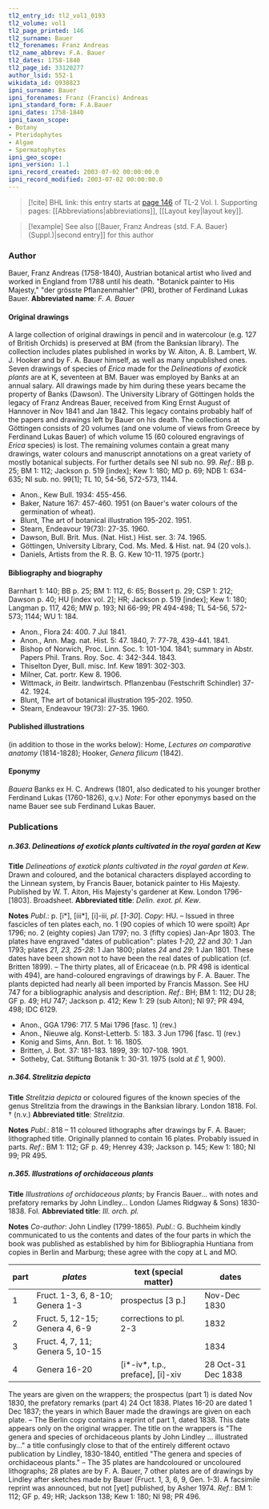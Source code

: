 ```yaml
---
tl2_entry_id: tl2_vol1_0193
tl2_volume: vol1
tl2_page_printed: 146
tl2_surname: Bauer
tl2_forenames: Franz Andreas
tl2_name_abbrev: F.A. Bauer
tl2_dates: 1758-1840
tl2_page_id: 33120277
author_lsid: 552-1
wikidata_id: Q938823
ipni_surname: Bauer
ipni_forenames: Franz (Francis) Andreas
ipni_standard_form: F.A.Bauer
ipni_dates: 1758-1840
ipni_taxon_scope: 
- Botany
- Pteridophytes
- Algae
- Spermatophytes
ipni_geo_scope: 
ipni_version: 1.1
ipni_record_created: 2003-07-02 00:00:00.0
ipni_record_modified: 2003-07-02 00:00:00.0
---
```



> [!cite] BHL link: this entry starts at [page 146](https://www.biodiversitylibrary.org/page/33120277) of TL-2 Vol. I.
> Supporting pages: [[Abbreviations|abbreviations]], [[Layout key|layout key]].

> [!example] See also [[Bauer, Franz Andreas {std. F.A. Bauer} (Suppl.)|second entry]] for this author

### Author

Bauer, Franz Andreas (1758-1840), Austrian botanical artist who lived and worked in England from 1788 until his death. "Botanick painter to His Majesty," "der grösste Pflanzenmahler" (PR), brother of Ferdinand Lukas Bauer. 
**Abbreviated name**: *F. A. Bauer*

#### Original drawings

A large collection of original drawings in pencil and in watercolour (e.g. 127 of British Orchids) is preserved at BM (from the Banksian library). The collection includes plates published in works by W. Aiton, A. B. Lambert, W. J. Hooker and by F. A. Bauer himself, as well as many unpublished ones. Seven drawings of species of *Erica* made for the *Delineations of exotick plants* are at K, seventeen at BM. Bauer was employed by Banks at an annual salary. All drawings made by him during these years became the property of Banks (Dawson). The University Library of Göttingen holds the legacy of Franz Andreas Bauer, received from King Ernst August of Hannover in Nov 1841 and Jan 1842. This legacy contains probably half of the papers and drawings left by Bauer on his death. The collections at Göttingen consists of 20 volumes (and one volume of views from Greece by Ferdinand Lukas Bauer) of which volume 15 (60 coloured engravings of *Erica* species) is lost. The remaining volumes contain a great many drawings, water colours and manuscript annotations on a great variety of mostly botanical subjects. For further details see NI sub no. 99.
*Ref*.: BB p. 25; BM 1: 112; Jackson p. 519 \[index\]; Kew 1: 180; MD p. 69; NDB 1: 634-635; NI sub. no. 99\[1\]; TL 10, 54-56, 572-573, 1144.
- Anon., Kew Bull. 1934: 455-456.
- Baker, Nature 167: 457-460. 1951 (on Bauer's water colours of the germination of wheat).
- Blunt, The art of botanical illustration 195-202. 1951.
- Stearn, Endeavour 19(73): 27-35. 1960.
- Dawson, Bull. Brit. Mus. (Nat. Hist.) Hist. ser. 3: 74. 1965.
- Göttingen, University Library, Cod. Ms. Med. & Hist. nat. 94 (20 vols.).
- Daniels, Artists from the R. B. G. Kew 10-11. 1975 (portr.)

#### Bibliography and biography

Barnhart 1: 140; BB p. 25; BM 1: 112, 6: 65; Bossert p. 29; CSP 1: 212; Dawson p. 40; HU \[index vol. 2\]; HR; Jackson p. 519 \[index\]; Kew 1: 180; Langman p. 117, 426; MW p. 193; NI 66-99; PR 494-498; TL 54-56, 572-573; 1144; WU 1: 184.
- Anon., Flora 24: 400. 7 Jul 1841.
- Anon., Ann. Mag. nat. Hist. 5: 47. 1840, 7: 77-78, 439-441. 1841.
- Bishop of Norwich, Proc. Linn. Soc. 1: 101-104. 1841; summary in Abstr. Papers Phil. Trans. Roy. Soc. 4: 342-344. 1843.
- Thiselton Dyer, Bull. misc. Inf. Kew 1891: 302-303.
- Milner, Cat. portr. Kew 8. 1906.
- Wittmack, *in* Beitr. landwirtsch. Pflanzenbau (Festschrift Schindler) 37-42. 1924.
- Blunt, The art of botanical illustration 195-202. 1950.
- Stearn, Endeavour 19(73): 27-35. 1960.

#### Published illustrations

(in addition to those in the works below): Home, *Lectures on comparative anatomy* (1814-1828); Hooker, *Genera filicum* (1842).

#### Eponymy

*Bauera* Banks ex H. C. Andrews (1801, also dedicated to his younger brother Ferdinand Lukas (1760-1826), q.v.)
*Note*: For other eponymys based on the name Bauer see sub Ferdinand Lukas Bauer.

### Publications

##### n.363. Delineations of exotick plants cultivated in the royal garden at Kew

**Title**
*Delineations of exotick plants cultivated in the royal garden at Kew*. Drawn and coloured, and the botanical characters displayed according to the Linnean system, by Francis Bauer, botanick painter to His Majesty. Published by W. T. Aiton, His Majesty's gardener at Kew. London 1796-\[1803\]. Broadsheet.
**Abbreviated title**: *Delin. exot. pl. Kew*.

**Notes**
*Publ*.: p. \[i\*\], \[iii\*\], \[i\]-iii, *pl*. \[*1-30*\]. *Copy*: HU. – Issued in three fascicles of ten plates each, no. 1 (90 copies of which 10 were spoilt) Apr 1796; no. 2 (eighty copies) Jan 1797; no. 3 (fifty copies) Jan-Apr 1803. The plates have engraved "dates of publication": plates *1-20, 22* and *30*: 1 Jan 1793; plates *21, 23, 25-28*: 1 Jan 1800; plates *24* and *29*: 1 Jan 1801. These dates have been shown not to have been the real dates of publication (cf. Britten 1899). – The thirty plates, all of Ericaceae (n.b. PR 498 is identical with 494), are hand-coloured engravings of drawings by F. A. Bauer. The plants depicted had nearly all been imported by Francis Masson. See HU 747 for a bibliographic analysis and description.
*Ref*.: BH; BM 1: 112; DU 28; GF p. 49; HU 747; Jackson p. 412; Kew 1: 29 (sub Aiton); NI 97; PR 494, 498; IDC 6129.
- Anon., GGA 1796: 717. 5 Mai 1796 \[fasc. 1\] (rev.)
- Anon., Nieuwe alg. Konst-Letterb. 5: 183. 3 Jun 1796 \[fasc. 1\] (rev.)
- Konig and Sims, Ann. Bot. 1: 16. 1805.
- Britten, J. Bot. 37: 181-183. 1899, 39: 107-108. 1901.
- Sotheby, Cat. Stiftung Botanik 1: 30-31. 1975 (sold at *£* 1, 900).

##### n.364. Strelitzia depicta

**Title**
*Strelitzia depicta* or coloured figures of the known species of the genus Strelitzia from the drawings in the Banksian library. London 1818. Fol. † (n.v.)
**Abbreviated title**: *Strelitzia*.

**Notes**
*Publ*.: 818 – 11 coloured lithographs after drawings by F. A. Bauer; lithographed title. Originally planned to contain 16 plates. Probably issued in parts.
*Ref*.: BM 1: 112; GF p. 49; Henrey 439; Jackson p. 145; Kew 1: 180; NI 99; PR 495.

##### n.365. Illustrations of orchidaceous plants

**Title**
*Illustrations of orchidaceous plants*; by Francis Bauer... with notes and prefatory remarks by John Lindley... London (James Ridgway & Sons) 1830-1838. Fol.
**Abbreviated title**: *Ill. orch. pl.*

**Notes**
*Co-author*: John Lindley (1799-1865).
*Publ*.: G. Buchheim kindly communicated to us the contents and dates of the four parts in which the book was published as established by him for Bibliographia Huntiana from copies in Berlin and Marburg; these agree with the copy at L and MO.

|part	|*plates*	|text (special matter)	|dates|
|---	|---	|---	|---	|
|1	|Fruct. 1-3, 6, 8-10; Genera 1-3	|prospectus \[3 p.\]	|Nov-Dec 1830|
|2	|Fruct. 5, 12-15; Genera 4, 6-9	|corrections to pl. 2-3	|1832|
|3	|Fruct. 4, 7, 11; Genera 5, 10-15	|	|1834|
|4	|Genera 16-20	|\[i\*-iv\*, t.p., preface\], \[i\]-xiv	|28 Oct-31 Dec 1838|

The years are given on the wrappers; the prospectus (part 1) is dated Nov 1830, the prefatory remarks (part 4) 24 Oct 1838. Plates 16-20 are dated 1 Dec 1837; the years in which Bauer made the drawings are given on each plate. – The Berlin copy contains a reprint of part 1, dated 1838. This date appears only on the original wrapper. The title on the wrappers is "The genera and species of orchidaceous plants by John Lindley ... illustrated by..." a title confusingly close to that of the entirely different octavo publication by Lindley, 1830-1840, entitled "The genera and species of orchidaceous plants." – The 35 plates are handcoloured or uncoloured lithographs; 28 plates are by F. A. Bauer, 7 other plates are of drawings by Lindley after sketches made by Bauer (Fruct. 1, 3, 6, 9, Gen. 1-3). A facsimile reprint was announced, but not \[yet\] published, by Asher 1974.
*Ref*.: BM 1: 112; GF p. 49; HR; Jackson 138; Kew 1: 180; NI 98; PR 496.

